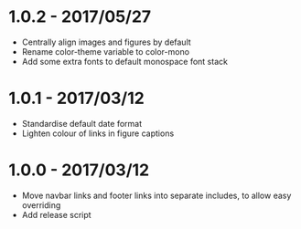 # 1.0.2 - 2017/05/27

 * Centrally align images and figures by default
 * Rename color-theme variable to color-mono
 * Add some extra fonts to default monospace font stack

# 1.0.1 - 2017/03/12

 * Standardise default date format
 * Lighten colour of links in figure captions

# 1.0.0 - 2017/03/12

 * Move navbar links and footer links into separate includes, to allow easy
   overriding
 * Add release script

